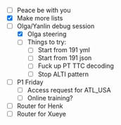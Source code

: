 - [ ] Peace be with you
- [x] Make more lists
- [ ] Olga/Yanlin debug session
  - [x] Olga steering
  - [ ] Things to try:
    - [ ] Start from 191 yml
    - [ ] Start from 191 json
    - [ ] Fuck up PT TTC decoding
    - [ ] Stop ALTI pattern
- [ ] P1 Friday
  - [ ] Access request for ATL_USA
  - [ ] Online training?
- [ ] Router for Henk
- [ ] Router for Xueye
